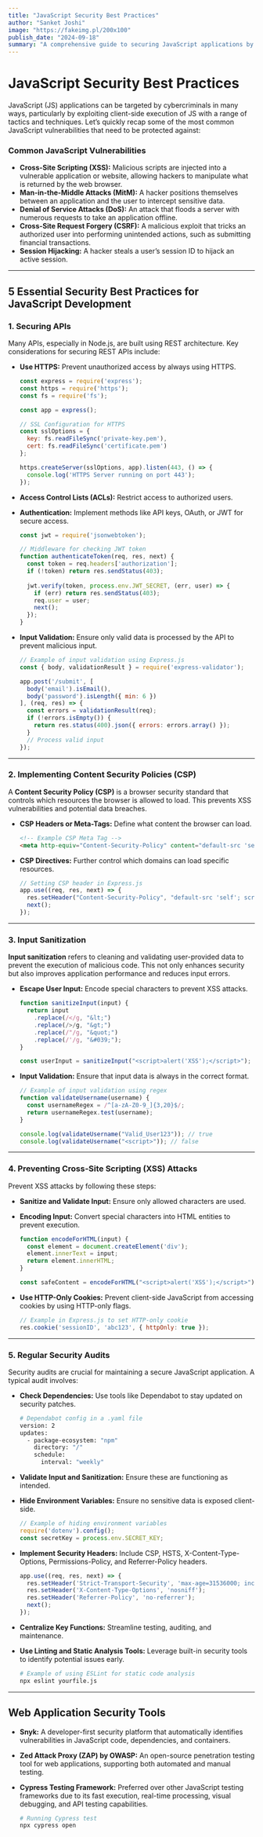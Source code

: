 ```yaml
---
title: "JavaScript Security Best Practices"
author: "Sanket Joshi"
image: "https://fakeimg.pl/200x100"
publish_date: "2024-09-18"
summary: "A comprehensive guide to securing JavaScript applications by protecting against common vulnerabilities and implementing best practices like API security, CSP, and regular audits."
---
```


# JavaScript Security Best Practices

JavaScript (JS) applications can be targeted by cybercriminals in many ways, particularly by exploiting client-side execution of JS with a range of tactics and techniques. Let’s quickly recap some of the most common JavaScript vulnerabilities that need to be protected against:

### Common JavaScript Vulnerabilities

- **Cross-Site Scripting (XSS):** Malicious scripts are injected into a vulnerable application or website, allowing hackers to manipulate what is returned by the web browser.
- **Man-in-the-Middle Attacks (MitM):** A hacker positions themselves between an application and the user to intercept sensitive data.
- **Denial of Service Attacks (DoS):** An attack that floods a server with numerous requests to take an application offline.
- **Cross-Site Request Forgery (CSRF):** A malicious exploit that tricks an authorized user into performing unintended actions, such as submitting financial transactions.
- **Session Hijacking:** A hacker steals a user’s session ID to hijack an active session.

---

## 5 Essential Security Best Practices for JavaScript Development

### 1. Securing APIs
Many APIs, especially in Node.js, are built using REST architecture. Key considerations for securing REST APIs include:

- **Use HTTPS:** Prevent unauthorized access by always using HTTPS.

    ```javascript
    const express = require('express');
    const https = require('https');
    const fs = require('fs');
    
    const app = express();
    
    // SSL Configuration for HTTPS
    const sslOptions = {
      key: fs.readFileSync('private-key.pem'),
      cert: fs.readFileSync('certificate.pem')
    };
    
    https.createServer(sslOptions, app).listen(443, () => {
      console.log('HTTPS Server running on port 443');
    });
    ```

- **Access Control Lists (ACLs):** Restrict access to authorized users.
- **Authentication:** Implement methods like API keys, OAuth, or JWT for secure access.

    ```javascript
    const jwt = require('jsonwebtoken');
    
    // Middleware for checking JWT token
    function authenticateToken(req, res, next) {
      const token = req.headers['authorization'];
      if (!token) return res.sendStatus(403);
      
      jwt.verify(token, process.env.JWT_SECRET, (err, user) => {
        if (err) return res.sendStatus(403);
        req.user = user;
        next();
      });
    }
    ```

- **Input Validation:** Ensure only valid data is processed by the API to prevent malicious input.

    ```javascript
    // Example of input validation using Express.js
    const { body, validationResult } = require('express-validator');
    
    app.post('/submit', [
      body('email').isEmail(),
      body('password').isLength({ min: 6 })
    ], (req, res) => {
      const errors = validationResult(req);
      if (!errors.isEmpty()) {
        return res.status(400).json({ errors: errors.array() });
      }
      // Process valid input
    });
    ```

---

### 2. Implementing Content Security Policies (CSP)
A **Content Security Policy (CSP)** is a browser security standard that controls which resources the browser is allowed to load. This prevents XSS vulnerabilities and potential data breaches.

- **CSP Headers or Meta-Tags:** Define what content the browser can load.

    ```html
    <!-- Example CSP Meta Tag -->
    <meta http-equiv="Content-Security-Policy" content="default-src 'self'; script-src 'self' https://trustedscripts.example.com;">
    ```

- **CSP Directives:** Further control which domains can load specific resources.

    ```javascript
    // Setting CSP header in Express.js
    app.use((req, res, next) => {
      res.setHeader("Content-Security-Policy", "default-src 'self'; script-src 'self' https://trustedscripts.example.com");
      next();
    });
    ```

---

### 3. Input Sanitization
**Input sanitization** refers to cleaning and validating user-provided data to prevent the execution of malicious code. This not only enhances security but also improves application performance and reduces input errors.

- **Escape User Input:** Encode special characters to prevent XSS attacks.

    ```javascript
    function sanitizeInput(input) {
      return input
        .replace(/</g, "&lt;")
        .replace(/>/g, "&gt;")
        .replace(/"/g, "&quot;")
        .replace(/'/g, "&#039;");
    }
    
    const userInput = sanitizeInput("<script>alert('XSS');</script>");
    ```

- **Input Validation:** Ensure that input data is always in the correct format.

    ```javascript
    // Example of input validation using regex
    function validateUsername(username) {
      const usernameRegex = /^[a-zA-Z0-9_]{3,20}$/;
      return usernameRegex.test(username);
    }
    
    console.log(validateUsername("Valid_User123")); // true
    console.log(validateUsername("<script>")); // false
    ```

---

### 4. Preventing Cross-Site Scripting (XSS) Attacks
Prevent XSS attacks by following these steps:

- **Sanitize and Validate Input:** Ensure only allowed characters are used.
- **Encoding Input:** Convert special characters into HTML entities to prevent execution.

    ```javascript
    function encodeForHTML(input) {
      const element = document.createElement('div');
      element.innerText = input;
      return element.innerHTML;
    }
    
    const safeContent = encodeForHTML("<script>alert('XSS');</script>");
    ```

- **Use HTTP-Only Cookies:** Prevent client-side JavaScript from accessing cookies by using HTTP-only flags.

    ```javascript
    // Example in Express.js to set HTTP-only cookie
    res.cookie('sessionID', 'abc123', { httpOnly: true });
    ```

---

### 5. Regular Security Audits
Security audits are crucial for maintaining a secure JavaScript application. A typical audit involves:

- **Check Dependencies:** Use tools like Dependabot to stay updated on security patches.

    ```bash
    # Dependabot config in a .yaml file
    version: 2
    updates:
      - package-ecosystem: "npm"
        directory: "/"
        schedule:
          interval: "weekly"
    ```

- **Validate Input and Sanitization:** Ensure these are functioning as intended.
- **Hide Environment Variables:** Ensure no sensitive data is exposed client-side.
  
    ```javascript
    // Example of hiding environment variables
    require('dotenv').config();
    const secretKey = process.env.SECRET_KEY;
    ```

- **Implement Security Headers:** Include CSP, HSTS, X-Content-Type-Options, Permissions-Policy, and Referrer-Policy headers.

    ```javascript
    app.use((req, res, next) => {
      res.setHeader('Strict-Transport-Security', 'max-age=31536000; includeSubDomains');
      res.setHeader('X-Content-Type-Options', 'nosniff');
      res.setHeader('Referrer-Policy', 'no-referrer');
      next();
    });
    ```

- **Centralize Key Functions:** Streamline testing, auditing, and maintenance.
- **Use Linting and Static Analysis Tools:** Leverage built-in security tools to identify potential issues early.

    ```bash
    # Example of using ESLint for static code analysis
    npx eslint yourfile.js
    ```

---

## Web Application Security Tools

- **Snyk:** A developer-first security platform that automatically identifies vulnerabilities in JavaScript code, dependencies, and containers.
- **Zed Attack Proxy (ZAP) by OWASP:** An open-source penetration testing tool for web applications, supporting both automated and manual testing.
- **Cypress Testing Framework:** Preferred over other JavaScript testing frameworks due to its fast execution, real-time processing, visual debugging, and API testing capabilities.
  
    ```bash
    # Running Cypress test
    npx cypress open
    ```
